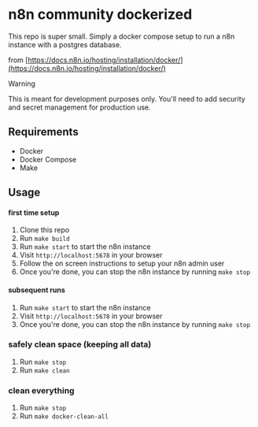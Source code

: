 # n8n community dockerized

This repo is super small. Simply a docker compose setup to run a n8n instance with a postgres database.

from [https://docs.n8n.io/hosting/installation/docker/](https://docs.n8n.io/hosting/installation/docker/)

> [!WARNING]
> This is meant for development purposes only. You'll need to add security and secret management for production use.

## Requirements

- Docker
- Docker Compose
- Make

## Usage

#### first time setup
1. Clone this repo
2. Run `make build`
3. Run `make start` to start the n8n instance
4. Visit `http://localhost:5678` in your browser
5. Follow the on screen instructions to setup your n8n admin user
6. Once you're done, you can stop the n8n instance by running `make stop`

#### subsequent runs
1. Run `make start` to start the n8n instance
2. Visit `http://localhost:5678` in your browser
3. Once you're done, you can stop the n8n instance by running `make stop`

### safely clean space (keeping all data)
1. Run `make stop`
2. Run `make clean`

### clean everything
1. Run `make stop`
2. Run `make docker-clean-all`